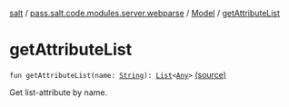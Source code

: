 [salt](../../index.md) / [pass.salt.code.modules.server.webparse](../index.md) / [Model](index.md) / [getAttributeList](./get-attribute-list.md)

# getAttributeList

`fun getAttributeList(name: `[`String`](https://kotlinlang.org/api/latest/jvm/stdlib/kotlin/-string/index.html)`): `[`List`](https://kotlinlang.org/api/latest/jvm/stdlib/kotlin.collections/-list/index.html)`<`[`Any`](https://kotlinlang.org/api/latest/jvm/stdlib/kotlin/-any/index.html)`>` [(source)](https://github.com/kurbaniec-tgm/salt/tree/master/code/modules/server/webparse/Model.kt#L38)

Get list-attribute by name.

